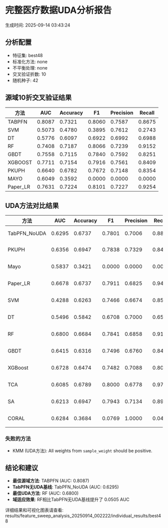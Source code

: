 # 完整医疗数据UDA分析报告

生成时间: 2025-09-14 03:43:24

## 分析配置

- 特征集: best48
- 标准化方法: none
- 不平衡处理: none
- 交叉验证折数: 10
- 随机种子: 42

## 源域10折交叉验证结果

| 方法 | AUC | Accuracy | F1 | Precision | Recall |
|------|-----|----------|----|-----------| -------|
| TABPFN | 0.8087 | 0.7321 | 0.8060 | 0.7587 | 0.8675 |
| SVM | 0.5073 | 0.4780 | 0.3895 | 0.7612 | 0.2743 |
| DT | 0.5776 | 0.6097 | 0.6922 | 0.6992 | 0.6988 |
| RF | 0.7408 | 0.7187 | 0.8066 | 0.7239 | 0.9152 |
| GBDT | 0.7558 | 0.7115 | 0.7840 | 0.7592 | 0.8251 |
| XGBOOST | 0.7711 | 0.7154 | 0.7916 | 0.7561 | 0.8409 |
| PKUPH | 0.6640 | 0.6782 | 0.7672 | 0.7148 | 0.8354 |
| MAYO | 0.6049 | 0.3592 | 0.0000 | 0.0000 | 0.0000 |
| Paper_LR | 0.7631 | 0.7224 | 0.8101 | 0.7227 | 0.9254 |

## UDA方法对比结果

| 方法 | AUC | Accuracy | F1 | Precision | Recall | 类型 |
|------|-----|----------|----|-----------| -------|------|
| TabPFN_NoUDA | 0.6295 | 0.6737 | 0.7801 | 0.7006 | 0.8800 | TabPFN基线 |
| PKUPH | 0.6356 | 0.6947 | 0.7838 | 0.7329 | 0.8474 | 传统基线 |
| Mayo | 0.5837 | 0.3421 | 0.0000 | 0.0000 | 0.0000 | 传统基线 |
| Paper_LR | 0.6678 | 0.6737 | 0.7911 | 0.6825 | 0.9429 | 传统基线 |
| SVM | 0.4288 | 0.6263 | 0.7466 | 0.6674 | 0.8558 | 机器学习基线 |
| DT | 0.5496 | 0.5842 | 0.6708 | 0.7000 | 0.6564 | 机器学习基线 |
| RF | 0.6800 | 0.6684 | 0.7841 | 0.6858 | 0.9186 | 机器学习基线 |
| GBDT | 0.6415 | 0.6316 | 0.7496 | 0.6760 | 0.8468 | 机器学习基线 |
| XGBoost | 0.6728 | 0.6474 | 0.7482 | 0.7088 | 0.8000 | 机器学习基线 |
| TCA | 0.6085 | 0.6789 | 0.8000 | 0.6778 | 0.9760 | UDA方法 |
| SA | 0.6213 | 0.6947 | 0.7943 | 0.7134 | 0.8960 | UDA方法 |
| CORAL | 0.6284 | 0.3684 | 0.0769 | 1.0000 | 0.0400 | UDA方法 |

### 失败的方法

- KMM (UDA方法): All weights from `sample_weight` should be positive.

## 结论和建议

- **最佳源域方法**: TABPFN (AUC: 0.8087)
- **TabPFN无UDA基线**: TabPFN_NoUDA (AUC: 0.6295)
- **最佳UDA方法**: RF (AUC: 0.6800)
- **域适应效果**: RF相比TabPFN无UDA基线提升了 0.0505 AUC

详细结果和可视化图表请查看: results/feature_sweep_analysis_20250914_002222/individual_results/best48